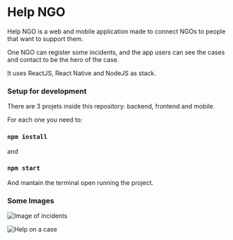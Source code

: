# Help NGO

Help NGO is a web and mobile application made to connect NGOs to people that want to support them.

One NGO can register some incidents, and the app users can see the cases and contact to be the hero of the case.

It uses ReactJS, React Native and NodeJS as stack.

### Setup for development

There are 3 projets inside this repository: backend, frontend and mobile.

For each one you need to:

### `npm install` 

and

### `npm start`

And mantain the terminal open running the project.


### Some Images

![Image of incidents](https://github.com/uiansol/help-ngo/blob/master/imgs/screen1_small.png)

![Help on a case](https://github.com/uiansol/help-ngo/blob/master/imgs/screen2_small.png)